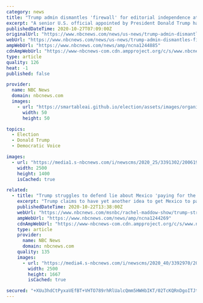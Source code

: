 ```yaml
---
category: news
title: "Trump admin dismantles 'firewall' for editorial independence at U.S.-funded media outlets"
excerpt: "A senior U.S. official appointed by President Donald Trump has scrapped a federal regulation designed to protect the editorial independence of Voice of America and other U.S.-funded media outlets, amid accusations he is undermining the journalistic ..."
publishedDateTime: 2020-10-27T07:09:00Z
originalUrl: "https://www.nbcnews.com/news/us-news/trump-admin-dismantles-firewall-editorial-independence-u-s-funded-media-n1244885"
webUrl: "https://www.nbcnews.com/news/us-news/trump-admin-dismantles-firewall-editorial-independence-u-s-funded-media-n1244885"
ampWebUrl: "https://www.nbcnews.com/news/amp/ncna1244885"
cdnAmpWebUrl: "https://www-nbcnews-com.cdn.ampproject.org/c/s/www.nbcnews.com/news/amp/ncna1244885"
type: article
quality: 126
heat: -1
published: false

provider:
  name: NBC News
  domain: nbcnews.com
  images:
    - url: "https://smartableai.github.io/election/assets/images/organizations/nbcnews.com-50x50.jpg"
      width: 50
      height: 50

topics:
  - Election
  - Donald Trump
  - Democratic Voice

images:
  - url: "https://media1.s-nbcnews.com/i/newscms/2020_25/3391302/200619-michael-pack-us-senate-ew-130p_018ee22d262c51378e6ba0ca49f89c27.jpg"
    width: 2500
    height: 1400
    isCached: true

related:
  - title: "Trump struggles to defend lie about Mexico 'paying for the wall'"
    excerpt: "Trump claims to have yet another idea to get Mexico to pay for a border wall. In reality, it's a fresh con, intended to take the place of an old con."
    publishedDateTime: 2020-10-22T13:38:00Z
    webUrl: "https://www.nbcnews.com/msnbc/rachel-maddow-show/trump-struggles-defend-lie-about-mexico-paying-wall-ncna1244269"
    ampWebUrl: "https://www.nbcnews.com/news/amp/ncna1244269"
    cdnAmpWebUrl: "https://www-nbcnews-com.cdn.ampproject.org/c/s/www.nbcnews.com/news/amp/ncna1244269"
    type: article
    provider:
      name: NBC News
      domain: nbcnews.com
    quality: 135
    images:
      - url: "https://media4.s-nbcnews.com/i/newscms/2020_40/3392970/200626-trump-border-wall-jm-1339_c2377799002c4533c808cda3853168ae.jpg"
        width: 2500
        height: 1667
        isCached: true

secured: "+XUu3hdCtPyxaVEfBT+VHTO789rhRlUalcQmm5HWHbIKT/02TcKQRnDgoITJtv0sa+EhSMY3sa/ofm+oZ5DRHdsusyq7ljaO1B4x/92HlejdGFXW3kiXCHYz/rLfnmOLC3MhFsK1l2j0Pm00lChozkkmczwgL0pIdB5f+5QkESQhA8qb11dtXUBcx3jyFO1qevho6LP+9qNHkBbm8ErgTWIk4O7JLOtav0h1WFAur9sCmSuvfngFqOjs7R0vprXc1cPU1B1gV5t7emJf+SfV9M9BOyZcd33968Zod//4YLEcmeigKwTtq6ytrN3npVctWk2/PyCZjJ5oLmlumWQQ3tYKMA+igMI7JJdULp18B1c=;B+DnDsPbsgjLdp5JlCidwQ=="
---
```



